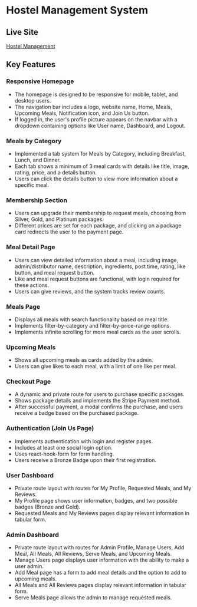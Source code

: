 # Hostel Management System

## Live Site
[Hostel Management](https://rr-hostel-manage.netlify.app/)

## Key Features

### Responsive Homepage
- The homepage is designed to be responsive for mobile, tablet, and desktop users.
- The navigation bar includes a logo, website name, Home, Meals, Upcoming Meals, Notification icon, and Join Us button.
- If logged in, the user's profile picture appears on the navbar with a dropdown containing options like User name, Dashboard, and Logout.

### Meals by Category
- Implemented a tab system for Meals by Category, including Breakfast, Lunch, and Dinner.
- Each tab shows a minimum of 3 meal cards with details like title, image, rating, price, and a details button.
- Users can click the details button to view more information about a specific meal.

### Membership Section
- Users can upgrade their membership to request meals, choosing from Silver, Gold, and Platinum packages.
- Different prices are set for each package, and clicking on a package card redirects the user to the payment page.

### Meal Detail Page
- Users can view detailed information about a meal, including image, admin/distributor name, description, ingredients, post time, rating, like button, and meal request button.
- Like and meal request buttons are functional, with login required for these actions.
- Users can give reviews, and the system tracks review counts.

### Meals Page
- Displays all meals with search functionality based on meal title.
- Implements filter-by-category and filter-by-price-range options.
- Implements infinite scrolling for more meal cards as the user scrolls.

### Upcoming Meals
- Shows all upcoming meals as cards added by the admin.
- Users can give likes to each meal, with a limit of one like per meal.

### Checkout Page
- A dynamic and private route for users to purchase specific packages.
- Shows package details and implements the Stripe Payment method.
- After successful payment, a modal confirms the purchase, and users receive a badge based on the purchased package.

### Authentication (Join Us Page)
- Implements authentication with login and register pages.
- Includes at least one social login option.
- Uses react-hook-form for form handling.
- Users receive a Bronze Badge upon their first registration.

### User Dashboard
- Private route layout with routes for My Profile, Requested Meals, and My Reviews.
- My Profile page shows user information, badges, and two possible badges (Bronze and Gold).
- Requested Meals and My Reviews pages display relevant information in tabular form.

### Admin Dashboard
- Private route layout with routes for Admin Profile, Manage Users, Add Meal, All Meals, All Reviews, Serve Meals, and Upcoming Meals.
- Manage Users page displays user information with the ability to make a user admin.
- Add Meal page has a form to add meal details and the option to add to upcoming meals.
- All Meals and All Reviews pages display relevant information in tabular form.
- Serve Meals page allows the admin to manage requested meals.